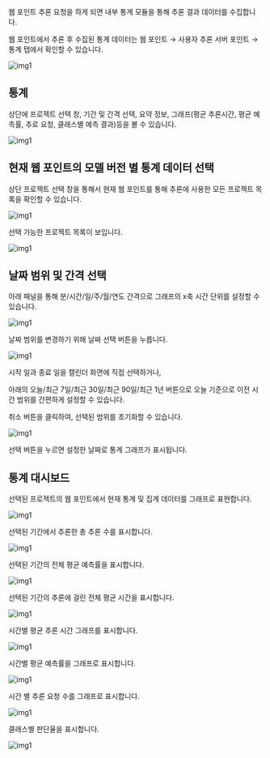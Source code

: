 웹 포인트 추론 요청을 하게 되면 내부 통계 모듈을 통해 추론 결과 데이터를 수집합니다.

웹 포인트에서 추론 후 수집된 통계 데이터는 웹 포인트 → 사용자 추론 서버 포인트 → 통계 탭에서 확인할 수 있습니다.

![img1](https://raw.githubusercontent.com/vazilcompany/vridge-docs/main/img/ai_deploying/delpoy_model_statistics/go_to_statistics.png)  





통계
---------------------------

상단에 프로젝트 선택 창, 기간 및 간격 선택, 요약 정보, 그래프(평균 추론시간, 평균 예측률, 추로 요청, 클래스별 예측 결과)등을 볼 수 있습니다. 

![img1](https://raw.githubusercontent.com/vazilcompany/vridge-docs/main/img/ai_deploying/delpoy_model_statistics/statistics_1.png)  



현재 웹 포인트의 모델 버전 별 통계 데이터 선택
---------------------------


상단 프로젝트 선택 창을 통해서 현재 웹 포인트를 통해 추론에 사용한 모든 프로젝트 목록을 확인할 수 있습니다.

![img1](https://raw.githubusercontent.com/vazilcompany/vridge-docs/main/img/ai_deploying/delpoy_model_statistics/statistics_2.png)

선택 가능한 프로젝트 목록이 보입니다. 

![img1](https://raw.githubusercontent.com/vazilcompany/vridge-docs/main/img/ai_deploying/delpoy_model_statistics/statistics_3.png)  

  

  

날짜 범위 및 간격 선택
-------------


아래 패널을 통해 분/시간/일/주/월/연도 간격으로 그래프의 x축 시간 단위를 설정할 수 있습니다.

![img1](https://raw.githubusercontent.com/vazilcompany/vridge-docs/main/img/ai_deploying/delpoy_model_statistics/statistics_4.png)  

  

날짜 범위를 변경하기 위해 날짜 선택 버튼을 누릅니다.

![img1](https://raw.githubusercontent.com/vazilcompany/vridge-docs/main/img/ai_deploying/delpoy_model_statistics/statistics_5.png)  

  

시작 일과 종료 일을 캘린더 화면에 직접 선택하거나,

아래의 오늘/최근 7일/최근 30일/최근 90일/최근 1년 버튼으로 오늘 기준으로 이전 시간 범위를 간편하게 설정할 수 있습니다.

취소 버튼을 클릭하여, 선택된 범위를 초기화할 수 있습니다. 

![img1](https://raw.githubusercontent.com/vazilcompany/vridge-docs/main/img/ai_deploying/delpoy_model_statistics/statistics_6.png)  

  

선택 버튼을 누르면 설정한 날짜로 통계 그래프가 표시됩니다.

  

  

  

통계 대시보드
-------


선택된 프로젝트의 웹 포인트에서 현재 통계 및 집계 데이터를 그래프로 표현합니다.

![img1](https://raw.githubusercontent.com/vazilcompany/vridge-docs/main/img/ai_deploying/delpoy_model_statistics/statistics_7.png)  

  

선택된 기간에서 추론한 총 추론 수를 표시합니다.

![img1](https://raw.githubusercontent.com/vazilcompany/vridge-docs/main/img/ai_deploying/delpoy_model_statistics/statistics_8.png)  

  

선택된 기간의 전체 평균 예측률을 표시합니다.

![img1](https://raw.githubusercontent.com/vazilcompany/vridge-docs/main/img/ai_deploying/delpoy_model_statistics/statistics_9.png)  

  

선택된 기간의 추론에 걸린 전체 평균 시간을 표시합니다.

![img1](https://raw.githubusercontent.com/vazilcompany/vridge-docs/main/img/ai_deploying/delpoy_model_statistics/statistics_10.png)  

  

시간별 평균 추론 시간 그래프를 표시합니다.

![img1](https://raw.githubusercontent.com/vazilcompany/vridge-docs/main/img/ai_deploying/delpoy_model_statistics/statistics_11.png)  

  

  

시간별 평균 예측률을 그래프로 표시합니다.

![img1](https://raw.githubusercontent.com/vazilcompany/vridge-docs/main/img/ai_deploying/delpoy_model_statistics/statistics_12.png)  

  

  

시간 별 추론 요청 수를 그래프로 표시합니다.

![img1](https://raw.githubusercontent.com/vazilcompany/vridge-docs/main/img/ai_deploying/delpoy_model_statistics/statistics_13.png)  

  

  

클래스별 판단율을 표시합니다.

![img1](https://raw.githubusercontent.com/vazilcompany/vridge-docs/main/img/ai_deploying/delpoy_model_statistics/statistics_14.png)  

  

  
